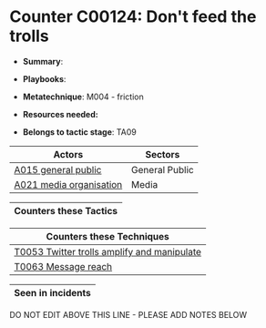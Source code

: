 # Counter C00124: Don't feed the trolls

* **Summary**: 

* **Playbooks**: 

* **Metatechnique**: M004 - friction

* **Resources needed:** 

* **Belongs to tactic stage**: TA09


| Actors | Sectors |
| ------ | ------- |
| [A015 general public](../actors/A015.md) | General Public |
| [A021 media organisation](../actors/A021.md) | Media |



| Counters these Tactics |
| ---------------------- |



| Counters these Techniques |
| ------------------------- |
| [T0053 Twitter trolls amplify and manipulate](../techniques/T0053.md) |
| [T0063 Message reach](../techniques/T0063.md) |



| Seen in incidents |
| ----------------- |


DO NOT EDIT ABOVE THIS LINE - PLEASE ADD NOTES BELOW